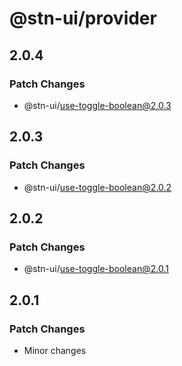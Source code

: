 # @stn-ui/provider

## 2.0.4

### Patch Changes

- @stn-ui/use-toggle-boolean@2.0.3

## 2.0.3

### Patch Changes

- @stn-ui/use-toggle-boolean@2.0.2

## 2.0.2

### Patch Changes

- @stn-ui/use-toggle-boolean@2.0.1

## 2.0.1

### Patch Changes

- Minor changes
